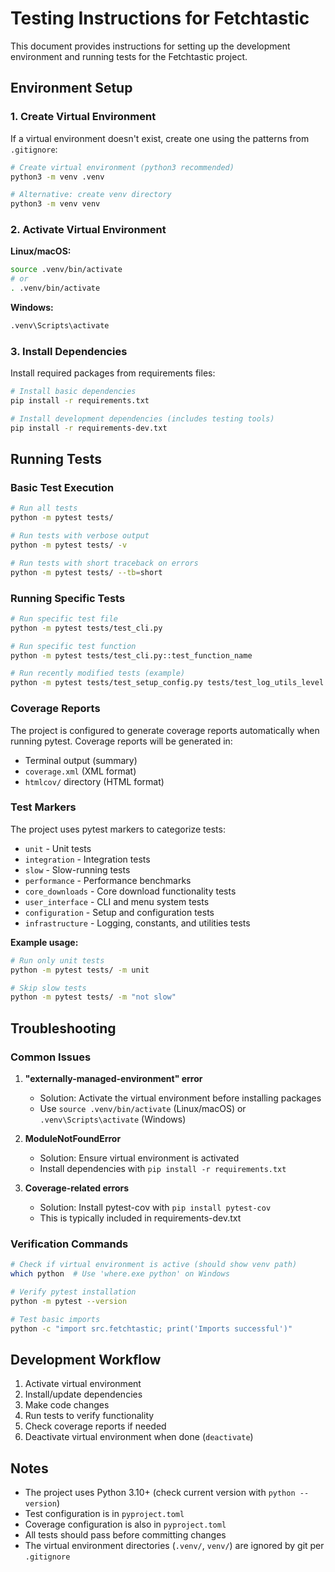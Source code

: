 # Testing Instructions for Fetchtastic

This document provides instructions for setting up the development environment and running tests for the Fetchtastic project.

## Environment Setup

### 1. Create Virtual Environment

If a virtual environment doesn't exist, create one using the patterns from `.gitignore`:

```bash
# Create virtual environment (python3 recommended)
python3 -m venv .venv

# Alternative: create venv directory
python3 -m venv venv
```

### 2. Activate Virtual Environment

**Linux/macOS:**

```bash
source .venv/bin/activate
# or
. .venv/bin/activate
```

**Windows:**

```bash
.venv\Scripts\activate
```

### 3. Install Dependencies

Install required packages from requirements files:

```bash
# Install basic dependencies
pip install -r requirements.txt

# Install development dependencies (includes testing tools)
pip install -r requirements-dev.txt
```

## Running Tests

### Basic Test Execution

```bash
# Run all tests
python -m pytest tests/

# Run tests with verbose output
python -m pytest tests/ -v

# Run tests with short traceback on errors
python -m pytest tests/ --tb=short
```

### Running Specific Tests

```bash
# Run specific test file
python -m pytest tests/test_cli.py

# Run specific test function
python -m pytest tests/test_cli.py::test_function_name

# Run recently modified tests (example)
python -m pytest tests/test_setup_config.py tests/test_log_utils_level.py tests/test_prereleases.py
```

### Coverage Reports

The project is configured to generate coverage reports automatically when running pytest. Coverage reports will be generated in:

- Terminal output (summary)
- `coverage.xml` (XML format)
- `htmlcov/` directory (HTML format)

### Test Markers

The project uses pytest markers to categorize tests:

- `unit` - Unit tests
- `integration` - Integration tests
- `slow` - Slow-running tests
- `performance` - Performance benchmarks
- `core_downloads` - Core download functionality tests
- `user_interface` - CLI and menu system tests
- `configuration` - Setup and configuration tests
- `infrastructure` - Logging, constants, and utilities tests

**Example usage:**

```bash
# Run only unit tests
python -m pytest tests/ -m unit

# Skip slow tests
python -m pytest tests/ -m "not slow"
```

## Troubleshooting

### Common Issues

1. **"externally-managed-environment" error**
   - Solution: Activate the virtual environment before installing packages
   - Use `source .venv/bin/activate` (Linux/macOS) or `.venv\Scripts\activate` (Windows)

2. **ModuleNotFoundError**
   - Solution: Ensure virtual environment is activated
   - Install dependencies with `pip install -r requirements.txt`

3. **Coverage-related errors**
   - Solution: Install pytest-cov with `pip install pytest-cov`
   - This is typically included in requirements-dev.txt

### Verification Commands

```bash
# Check if virtual environment is active (should show venv path)
which python  # Use 'where.exe python' on Windows

# Verify pytest installation
python -m pytest --version

# Test basic imports
python -c "import src.fetchtastic; print('Imports successful')"
```

## Development Workflow

1. Activate virtual environment
2. Install/update dependencies
3. Make code changes
4. Run tests to verify functionality
5. Check coverage reports if needed
6. Deactivate virtual environment when done (`deactivate`)

## Notes

- The project uses Python 3.10+ (check current version with `python --version`)
- Test configuration is in `pyproject.toml`
- Coverage configuration is also in `pyproject.toml`
- All tests should pass before committing changes
- The virtual environment directories (`.venv/`, `venv/`) are ignored by git per `.gitignore`
